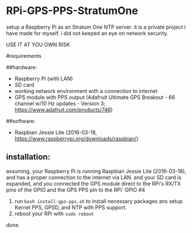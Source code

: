 # RPi-GPS-PPS-StratumOne

setup a Raspberry Pi as an Stratum One NTP server.
it is a private project i have made for myself.
i did not keeped an eye on network security.

USE IT AT YOU OWN RISK

#requirements

##hardware:
- Raspberry Pi (with LAN)
- SD card
- working network environment with a connection to internet
- GPS module with PPS output (Adafruit Ultimate GPS Breakout - 66 channel w/10 Hz updates - Version 3; https://www.adafruit.com/products/746)

##software:
- Raspbian Jessie Lite (2016-03-18, https://www.raspberrypi.org/downloads/raspbian/)

## installation:
assuming, your Raspberry Pi is running Raspbian Jessie Lite (2016-03-18),
and has a proper connection to the internet via LAN.
and your SD card is expanded,
and you connected the GPS module direct to the RPi's RX/TX pins of the GPIO and the GPS PPS pin to the RPi' GPIO #4

1. run `bash install-gps-pps.sh` to install necessary packages ans setup Kernel PPS, GPSD, and NTP with PPS support.
2. reboot your RPi with `sudo reboot`

done.
